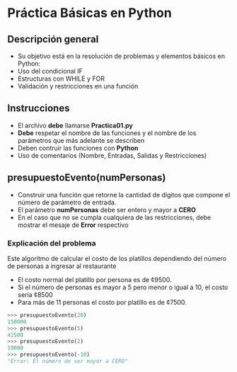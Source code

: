 # Práctica Básicas en Python

## Descripción general

- Su objetivo está en la resolución de problemas y elementos básicos en Python:
- Uso del condicional IF
- Estructuras con WHILE y FOR
- Validación y restricciones en una función

##  Instrucciones

- El archivo **debe** llamarse **Practica01.py**
- **Debe** respetar el nombre de las funciones y el nombre de los parámetros que más adelante se describen
- Deben contruir las funciones con **Python**
- Uso de comentarios (Nombre, Entradas, Salidas y Restricciones)

## presupuestoEvento(numPersonas)
- Construir una función que retorne la cantidad de dígitos que compone el número de parámetro de entrada.
- El parámetro **numPersonas** debe ser entero y mayor a **CERO**
- En el caso que no se cumpla cualquiera de las restricciones, debe mostrar el mesaje de **Error** respectivo

### Explicación del problema
Este algoritmo de calcular el costo de los platillos dependiendo del número de personas a ingresar al restaurante 
- El costo normal del platillo por persona es de ¢9500.
- Si el número de personas es mayor a 5 pero menor o igual a 10, el costo sería ¢8500
- Para más de 11 personas el costo por platillo es de ¢7500. 

``` python
>>> presupuestoEvento(20)
150000
>>> presupuestoEvento(5)
42500
>>> presupuestoEvento(2)
19000
>>> presupuestoEvento(-10)
"Error: El número de ser mayor a CERO"
```

